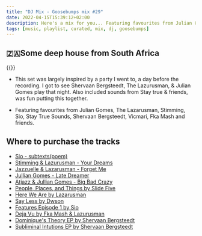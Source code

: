 ```yaml
---
title: "DJ Mix - Goosebumps mix #29"
date: 2022-04-15T15:39:12+02:00
description: Here's a mix for you... Featuring favourites from Julian Gomes, The Lazarusman, Stimming, Sio, Stay True Sounds, Shervaan Bergsteedt, Vicmari, Fka Mash and friends. 
tags: [music, playlist, curated, mix, dj, goosebumps]
---
```


## 🇿🇦Some deep house from South Africa

{{<youtube cfZ7URwds18>}}

* This set was largely inspired by a party I went to, a day before the recording. I got to see Shervaan Bergsteedt, The Lazurusman, & Julian Gomes play that night. Also included sounds from Stay true & friends, was fun putting this together. 

* Featuring favourites from Julian Gomes, The Lazarusman, Stimming, Sio, Stay True Sounds, Shervaan Bergsteedt, Vicmari, Fka Mash and friends. 

## Where to purchase the tracks
- [Sio - subtexts(poem)](https://stytrubts.bandcamp.com/album/sbtxts)
- [Stimming & Lazurusman - Your Dreams](https://gruuvlabel.bandcamp.com/album/your-dreams-ep)
- [Jazzuelle & Lazarusman - Forget Me](https://getphysicalmusic.bandcamp.com/album/forget-me)
- [Jullian Gomes - Late Dreamer](https://julliangomes.bandcamp.com/album/late-dreamer)
- [Atjazz & Jullian Gomes - Big Bad Crazy](https://atjazzjulliangomes.bandcamp.com/album/big-bad-crazy)
- [People, Places, and Things by Slide Five](https://archivereleases.bandcamp.com/album/people-places-and-things)
- [Here We Are by Lazarusman](https://lazarusman.bandcamp.com/album/here-we-are)
- [Say Less by Dwson](https://staytruesounds.bandcamp.com/album/say-less)
- [Features Episode 1 by Sio](https://staytruesounds.bandcamp.com/album/features-episode-1)
- [Deja Vu by Fka Mash & Lazurusman](https://staytruesounds.bandcamp.com/album/deja-vu)
- [Dominique's Theory EP by Shervaan Bergsteedt](https://laboriapark.bandcamp.com/album/dominiques-theory-ep)
- [Subliminal Intutions EP by Shervaan Bergsteedt](https://shervaanbergsteedt.bandcamp.com/album/subliminal-intutions-ep)